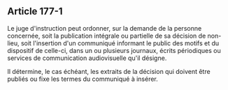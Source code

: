 Article 177-1
----
Le juge d'instruction peut ordonner, sur la demande de la personne concernée,
soit la publication intégrale ou partielle de sa décision de non-lieu, soit
l'insertion d'un communiqué informant le public des motifs et du dispositif de
celle-ci, dans un ou plusieurs journaux, écrits périodiques ou services de
communication audiovisuelle qu'il désigne.

Il détermine, le cas échéant, les extraits de la décision qui doivent être
publiés ou fixe les termes du communiqué à insérer.
